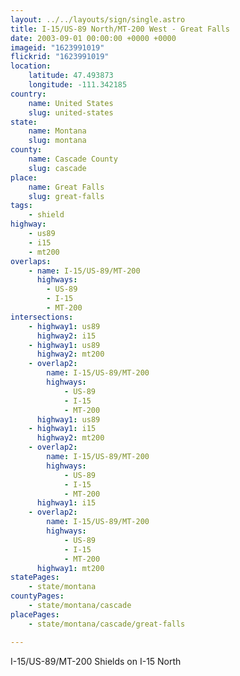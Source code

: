 ```yaml
---
layout: ../../layouts/sign/single.astro
title: I-15/US-89 North/MT-200 West - Great Falls
date: 2003-09-01 00:00:00 +0000 +0000
imageid: "1623991019"
flickrid: "1623991019"
location:
    latitude: 47.493873
    longitude: -111.342185
country:
    name: United States
    slug: united-states
state:
    name: Montana
    slug: montana
county:
    name: Cascade County
    slug: cascade
place:
    name: Great Falls
    slug: great-falls
tags:
    - shield
highway:
    - us89
    - i15
    - mt200
overlaps:
    - name: I-15/US-89/MT-200
      highways:
        - US-89
        - I-15
        - MT-200
intersections:
    - highway1: us89
      highway2: i15
    - highway1: us89
      highway2: mt200
    - overlap2:
        name: I-15/US-89/MT-200
        highways:
            - US-89
            - I-15
            - MT-200
      highway1: us89
    - highway1: i15
      highway2: mt200
    - overlap2:
        name: I-15/US-89/MT-200
        highways:
            - US-89
            - I-15
            - MT-200
      highway1: i15
    - overlap2:
        name: I-15/US-89/MT-200
        highways:
            - US-89
            - I-15
            - MT-200
      highway1: mt200
statePages:
    - state/montana
countyPages:
    - state/montana/cascade
placePages:
    - state/montana/cascade/great-falls

---
```

I-15/US-89/MT-200 Shields on I-15 North